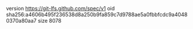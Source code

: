 version https://git-lfs.github.com/spec/v1
oid sha256:a4606b495f236538d8a250b9fa859c7d9788ae5a0fbbfcdc9a40480370a80aa7
size 8078
